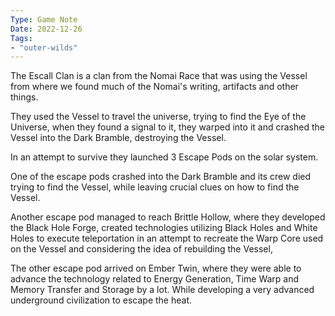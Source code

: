```yaml
---
Type: Game Note
Date: 2022-12-26
Tags:
- "outer-wilds"
---
```

The Escall Clan is a clan from the Nomai Race that was using the Vessel from where we found much of the Nomai's writing, artifacts and other things.

They used the Vessel to travel the universe, trying to find the Eye of the Universe, when they found a signal to it, they warped into it and crashed the Vessel into the Dark Bramble, destroying the Vessel.

In an attempt to survive they launched 3 Escape Pods on the solar system.

One of the escape pods crashed into the Dark Bramble and its crew died trying to find the Vessel, while leaving crucial clues on how to find the Vessel.

Another escape pod managed to reach Brittle Hollow, where they developed the Black Hole Forge, created technologies utilizing Black Holes and White Holes to execute teleportation in an attempt to recreate the Warp Core used on the Vessel and considering the idea of rebuilding the Vessel,

The other escape pod arrived on Ember Twin, where they were able to advance the technology related to Energy Generation, Time Warp and Memory Transfer and Storage by a lot. While developing a very advanced underground civilization to escape the heat.

